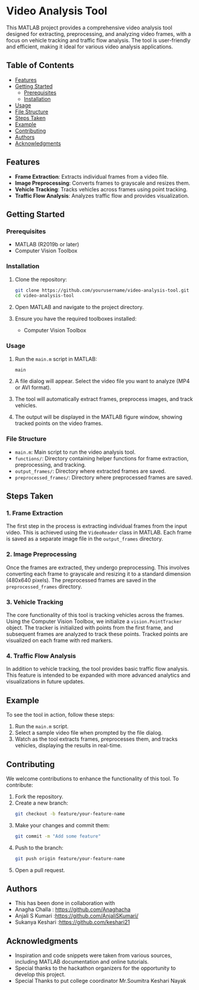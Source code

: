 # Video Analysis Tool

This MATLAB project provides a comprehensive video analysis tool designed for extracting, preprocessing, and analyzing video frames, with a focus on vehicle tracking and traffic flow analysis. The tool is user-friendly and efficient, making it ideal for various video analysis applications.

## Table of Contents

- [Features](#features)
- [Getting Started](#getting-started)
  - [Prerequisites](#prerequisites)
  - [Installation](#installation)
- [Usage](#usage)
- [File Structure](#file-structure)
- [Steps Taken](#steps-taken)
- [Example](#example)
- [Contributing](#contributing)
- [Authors](#authors)
- [Acknowledgments](#acknowledgments)

## Features

- **Frame Extraction**: Extracts individual frames from a video file.
- **Image Preprocessing**: Converts frames to grayscale and resizes them.
- **Vehicle Tracking**: Tracks vehicles across frames using point tracking.
- **Traffic Flow Analysis**: Analyzes traffic flow and provides visualization.

## Getting Started

### Prerequisites

- MATLAB (R2019b or later)
- Computer Vision Toolbox

### Installation

1. Clone the repository:
    ```sh
    git clone https://github.com/yourusername/video-analysis-tool.git
    cd video-analysis-tool
    ```

2. Open MATLAB and navigate to the project directory.

3. Ensure you have the required toolboxes installed:
    - Computer Vision Toolbox

### Usage

1. Run the `main.m` script in MATLAB:
    ```sh
    main
    ```

2. A file dialog will appear. Select the video file you want to analyze (MP4 or AVI format).

3. The tool will automatically extract frames, preprocess images, and track vehicles.

4. The output will be displayed in the MATLAB figure window, showing tracked points on the video frames.

### File Structure

- `main.m`: Main script to run the video analysis tool.
- `functions/`: Directory containing helper functions for frame extraction, preprocessing, and tracking.
- `output_frames/`: Directory where extracted frames are saved.
- `preprocessed_frames/`: Directory where preprocessed frames are saved.

## Steps Taken

### 1. Frame Extraction

The first step in the process is extracting individual frames from the input video. This is achieved using the `VideoReader` class in MATLAB. Each frame is saved as a separate image file in the `output_frames` directory.

### 2. Image Preprocessing

Once the frames are extracted, they undergo preprocessing. This involves converting each frame to grayscale and resizing it to a standard dimension (480x640 pixels). The preprocessed frames are saved in the `preprocessed_frames` directory.

### 3. Vehicle Tracking

The core functionality of this tool is tracking vehicles across the frames. Using the Computer Vision Toolbox, we initialize a `vision.PointTracker` object. The tracker is initialized with points from the first frame, and subsequent frames are analyzed to track these points. Tracked points are visualized on each frame with red markers.

### 4. Traffic Flow Analysis

In addition to vehicle tracking, the tool provides basic traffic flow analysis. This feature is intended to be expanded with more advanced analytics and visualizations in future updates.

## Example

To see the tool in action, follow these steps:

1. Run the `main.m` script.
2. Select a sample video file when prompted by the file dialog.
3. Watch as the tool extracts frames, preprocesses them, and tracks vehicles, displaying the results in real-time.

## Contributing

We welcome contributions to enhance the functionality of this tool. To contribute:

1. Fork the repository.
2. Create a new branch:
    ```sh
    git checkout -b feature/your-feature-name
    ```
3. Make your changes and commit them:
    ```sh
    git commit -m "Add some feature"
    ```
4. Push to the branch:
    ```sh
    git push origin feature/your-feature-name
    ```
5. Open a pull request.



## Authors

- This has been done in collaboration with
- Anagha Challa : https://github.com/Anaghacha
- Anjali S Kumari :https://github.com/AnjaliSKumari/
- Sukanya Keshari :https://github.com/keshari21

## Acknowledgments

- Inspiration and code snippets were taken from various sources, including MATLAB documentation and online tutorials.
- Special thanks to the hackathon organizers for the opportunity to develop this project.
- Special Thanks to put college coordinator Mr.Soumitra Keshari Nayak

